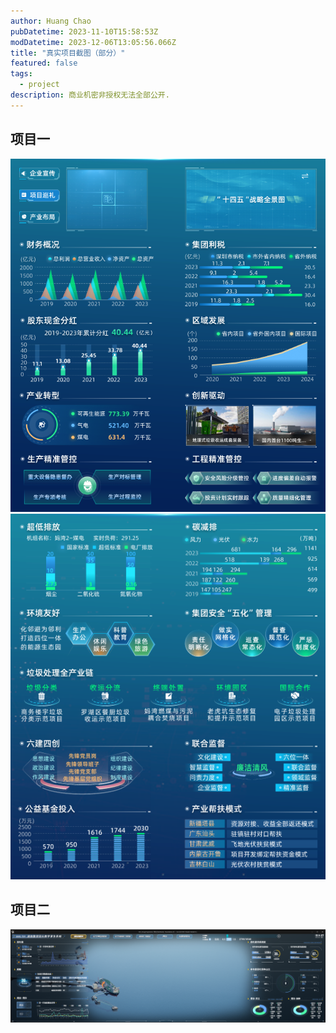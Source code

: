 ```yaml
---
author: Huang Chao
pubDatetime: 2023-11-10T15:58:53Z
modDatetime: 2023-12-06T13:05:56.066Z
title: "真实项目截图（部分）"
featured: false
tags:
  - project
description: 商业机密非授权无法全部公开.
---
```


## 项目一

![project-1.png](../../assets/images/project-1.png)
![project-1-1.png](../../assets/images/project-1-1.png)

## 项目二

![project-2.png](../../assets/images/project-2.png)
